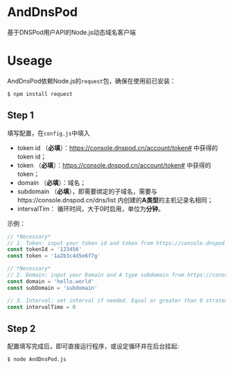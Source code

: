 # AndDnsPod
基于DNSPod用户API的Node.js动态域名客户端

# Useage
AndDnsPod依赖Node.js的`request`包，确保在使用前已安装：
```
$ npm install request
```

## Step 1
填写配置，在`config.js`中填入
  * token id （**必填**）：https://console.dnspod.cn/account/token# 中获得的token id；
  * token （**必填**）：https://console.dnspod.cn/account/token# 中获得的token；
  * domain （**必填**）：域名；
  * subdomain （**必填**），即需要绑定的子域名，需要与https://console.dnspod.cn/dns/list 内创建的**A类型**的主机记录名相同；
  * intervalTim： 循环时间，大于0时启用，单位为**分钟**。
  
示例：
```JavaScript
// *Necessary*
// 1. Token: input your token id and token from https://console.dnspod.cn/account/token#
const tokenId = '123456'
const token = '1a2b3c4d5e6f7g'

// *Necessary*
// 2. Domain: input your Domain and A type subdomain from https://console.dnspod.cn/dns/list
const domain = 'hello.world'
const subDomain = 'subdomain'

// 3. Interval: set interval if needed. Equal or greater than 0 strated. Units: minutes.
const intervalTime = 0
```

## Step 2

配置填写完成后，即可直接运行程序，或设定循环并在后台挂起:
```
$ node AndDnsPod.js
```
